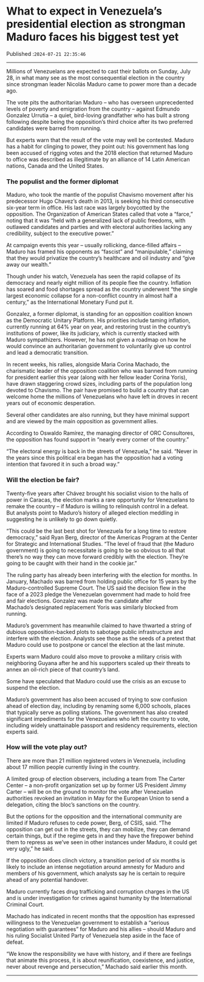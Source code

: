 # What to expect in Venezuela’s presidential election as strongman Maduro faces his biggest test yet

Published :`2024-07-21 22:35:46`

---

Millions of Venezuelans are expected to cast their ballots on Sunday, July 28, in what many see as the most consequential election in the country since strongman leader Nicolás Maduro came to power more than a decade ago.

The vote pits the authoritarian Maduro – who has overseen unprecedented levels of poverty and emigration from the country – against Edmundo Gonzalez Urrutia – a quiet, bird-loving grandfather who has built a strong following despite being the opposition’s third choice after its two preferred candidates were barred from running.

But experts warn that the result of the vote may well be contested. Maduro has a habit for clinging to power, they point out: his government has long been accused of rigging votes and the 2018 election that returned Maduro to office was described as illegitimate by an alliance of 14 Latin American nations, Canada and the United States.

### The populist and the former diplomat

Maduro, who took the mantle of the populist Chavismo movement after his predecessor Hugo Chavez’s death in 2013, is seeking his third consecutive six-year term in office. His last race was largely boycotted by the opposition. The Organization of American States called that vote a “farce,” noting that it was “held with a generalized lack of public freedoms, with outlawed candidates and parties and with electoral authorities lacking any credibility, subject to the executive power.”

At campaign events this year – usually rollicking, dance-filled affairs – Maduro has framed his opponents as “fascist” and “manipulable,” claiming that they would privatize the country’s healthcare and oil industry and “give away our wealth.”

Though under his watch, Venezuela has seen the rapid collapse of its democracy and nearly eight million of its people flee the country. Inflation has soared and food shortages spread as the country underwent “the single largest economic collapse for a non-conflict country in almost half a century,” as the International Monetary Fund put it.

Gonzalez, a former diplomat, is standing for an opposition coalition known as the Democratic Unitary Platform. His priorities include taming inflation, currently running at 64% year on year, and restoring trust in the country’s institutions of power, like its judiciary, which is currently stacked with Maduro sympathizers. However, he has not given a roadmap on how he would convince an authoritarian government to voluntarily give up control and lead a democratic transition.

In recent weeks, his rallies, alongside Maria Corina Machado, the charismatic leader of the opposition coalition who was banned from running for president earlier this year (along with her fellow leader Corina Yoris), have drawn staggering crowd sizes, including parts of the population long devoted to Chavismo. The pair have promised to build a country that can welcome home the millions of Venezuelans who have left in droves in recent years out of economic desperation.

Several other candidates are also running, but they have minimal support and are viewed by the main opposition as government allies.

According to Oswaldo Ramírez, the managing director of ORC Consultores, the opposition has found support in “nearly every corner of the country.”

“The electoral energy is back in the streets of Venezuela,” he said. “Never in the years since this political era began has the opposition had a voting intention that favored it in such a broad way.”

### Will the election be fair?

Twenty-five years after Chávez brought his socialist vision to the halls of power in Caracas, the election marks a rare opportunity for Venezuelans to remake the country – if Maduro is willing to relinquish control in a defeat. But analysts point to Maduro’s history of alleged election meddling in suggesting he is unlikely to go down quietly.

“This could be the last best shot for Venezuela for a long time to restore democracy,” said Ryan Berg, director of the Americas Program at the Center for Strategic and International Studies. “The level of fraud that (the Maduro government) is going to necessitate is going to be so obvious to all that there’s no way they can move forward credibly with the election. They’re going to be caught with their hand in the cookie jar.”

The ruling party has already been interfering with the election for months. In January, Machado was barred from holding public office for 15 years by the Maduro-controlled Supreme Court. The US said the decision flew in the face of a 2023 pledge the Venezuelan government had made to hold free and fair elections. Gonzalez was made the candidate after Machado’s designated replacement Yoris was similarly blocked from running.

Maduro’s government has meanwhile claimed to have thwarted a string of dubious opposition-backed plots to sabotage public infrastructure and interfere with the election. Analysts see those as the seeds of a pretext that Maduro could use to postpone or cancel the election at the last minute.

Experts warn Maduro could also move to provoke a military crisis with neighboring Guyana after he and his supporters scaled up their threats to annex an oil-rich piece of that country’s land.

Some have speculated that Maduro could use the crisis as an excuse to suspend the election.

Maduro’s government has also been accused of trying to sow confusion ahead of election day, including by renaming some 6,000 schools, places that typically serve as polling stations. The government has also created significant impediments for the Venezuelans who left the country to vote, including widely unattainable passport and residency requirements, election experts said.

### How will the vote play out?

There are more than 21 million registered voters in Venezuela, including about 17 million people currently living in the country.

A limited group of election observers, including a team from The Carter Center – a non-profit organization set up by former US President Jimmy Carter – will be on the ground to monitor the vote after Venezuelan authorities revoked an invitation in May for the European Union to send a delegation, citing the bloc’s sanctions on the country.

But the options for the opposition and the international community are limited if Maduro refuses to cede power, Berg, of CSIS, said. “The opposition can get out in the streets, they can mobilize, they can demand certain things, but if the regime gets in and they have the firepower behind them to repress as we’ve seen in other instances under Maduro, it could get very ugly,” he said.

If the opposition does clinch victory, a transition period of six months is likely to include an intense negotiation around amnesty for Maduro and members of his government, which analysts say he is certain to require ahead of any potential handover.

Maduro currently faces drug trafficking and corruption charges in the US and is under investigation for crimes against humanity by the International Criminal Court.

Machado has indicated in recent months that the opposition has expressed willingness to the Venezuelan government to establish a “serious negotiation with guarantees” for Maduro and his allies – should Maduro and his ruling Socialist United Party of Venezuela step aside in the face of defeat.

“We know the responsibility we have with history, and if there are feelings that animate this process, it is about reunification, coexistence, and justice, never about revenge and persecution,” Machado said earlier this month.

---

